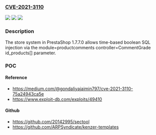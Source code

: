 ### [CVE-2021-3110](https://cve.mitre.org/cgi-bin/cvename.cgi?name=CVE-2021-3110)
![](https://img.shields.io/static/v1?label=Product&message=n%2Fa&color=blue)
![](https://img.shields.io/static/v1?label=Version&message=n%2Fa&color=blue)
![](https://img.shields.io/static/v1?label=Vulnerability&message=n%2Fa&color=brighgreen)

### Description

The store system in PrestaShop 1.7.7.0 allows time-based boolean SQL injection via the module=productcomments controller=CommentGrade id_products[] parameter.

### POC

#### Reference
- https://medium.com/@gondaliyajaimin797/cve-2021-3110-75a24943ca5e
- https://www.exploit-db.com/exploits/49410

#### Github
- https://github.com/20142995/sectool
- https://github.com/ARPSyndicate/kenzer-templates

